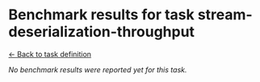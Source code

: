 # Benchmark results for task stream-deserialization-throughput

[<- Back to task definition](index.md)

_No benchmark results were reported yet for this task._